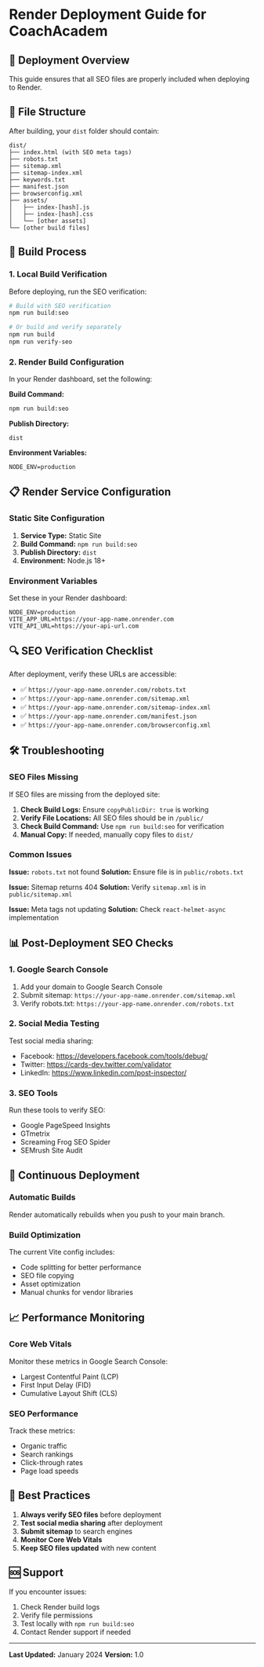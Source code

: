 # Render Deployment Guide for CoachAcadem

## 🚀 Deployment Overview

This guide ensures that all SEO files are properly included when deploying to Render.

## 📁 File Structure

After building, your `dist` folder should contain:

```
dist/
├── index.html (with SEO meta tags)
├── robots.txt
├── sitemap.xml
├── sitemap-index.xml
├── keywords.txt
├── manifest.json
├── browserconfig.xml
├── assets/
│   ├── index-[hash].js
│   ├── index-[hash].css
│   └── [other assets]
└── [other build files]
```

## 🔧 Build Process

### 1. Local Build Verification

Before deploying, run the SEO verification:

```bash
# Build with SEO verification
npm run build:seo

# Or build and verify separately
npm run build
npm run verify-seo
```

### 2. Render Build Configuration

In your Render dashboard, set the following:

**Build Command:**
```bash
npm run build:seo
```

**Publish Directory:**
```
dist
```

**Environment Variables:**
```
NODE_ENV=production
```

## 📋 Render Service Configuration

### Static Site Configuration

1. **Service Type:** Static Site
2. **Build Command:** `npm run build:seo`
3. **Publish Directory:** `dist`
4. **Environment:** Node.js 18+

### Environment Variables

Set these in your Render dashboard:

```
NODE_ENV=production
VITE_APP_URL=https://your-app-name.onrender.com
VITE_API_URL=https://your-api-url.com
```

## 🔍 SEO Verification Checklist

After deployment, verify these URLs are accessible:

- ✅ `https://your-app-name.onrender.com/robots.txt`
- ✅ `https://your-app-name.onrender.com/sitemap.xml`
- ✅ `https://your-app-name.onrender.com/sitemap-index.xml`
- ✅ `https://your-app-name.onrender.com/manifest.json`
- ✅ `https://your-app-name.onrender.com/browserconfig.xml`

## 🛠️ Troubleshooting

### SEO Files Missing

If SEO files are missing from the deployed site:

1. **Check Build Logs:** Ensure `copyPublicDir: true` is working
2. **Verify File Locations:** All SEO files should be in `/public/`
3. **Check Build Command:** Use `npm run build:seo` for verification
4. **Manual Copy:** If needed, manually copy files to `dist/`

### Common Issues

**Issue:** `robots.txt` not found
**Solution:** Ensure file is in `public/robots.txt`

**Issue:** Sitemap returns 404
**Solution:** Verify `sitemap.xml` is in `public/sitemap.xml`

**Issue:** Meta tags not updating
**Solution:** Check `react-helmet-async` implementation

## 📊 Post-Deployment SEO Checks

### 1. Google Search Console

1. Add your domain to Google Search Console
2. Submit sitemap: `https://your-app-name.onrender.com/sitemap.xml`
3. Verify robots.txt: `https://your-app-name.onrender.com/robots.txt`

### 2. Social Media Testing

Test social media sharing:
- Facebook: https://developers.facebook.com/tools/debug/
- Twitter: https://cards-dev.twitter.com/validator
- LinkedIn: https://www.linkedin.com/post-inspector/

### 3. SEO Tools

Run these tools to verify SEO:
- Google PageSpeed Insights
- GTmetrix
- Screaming Frog SEO Spider
- SEMrush Site Audit

## 🔄 Continuous Deployment

### Automatic Builds

Render automatically rebuilds when you push to your main branch.

### Build Optimization

The current Vite config includes:
- Code splitting for better performance
- SEO file copying
- Asset optimization
- Manual chunks for vendor libraries

## 📈 Performance Monitoring

### Core Web Vitals

Monitor these metrics in Google Search Console:
- Largest Contentful Paint (LCP)
- First Input Delay (FID)
- Cumulative Layout Shift (CLS)

### SEO Performance

Track these metrics:
- Organic traffic
- Search rankings
- Click-through rates
- Page load speeds

## 🎯 Best Practices

1. **Always verify SEO files** before deployment
2. **Test social media sharing** after deployment
3. **Submit sitemap** to search engines
4. **Monitor Core Web Vitals**
5. **Keep SEO files updated** with new content

## 🆘 Support

If you encounter issues:

1. Check Render build logs
2. Verify file permissions
3. Test locally with `npm run build:seo`
4. Contact Render support if needed

---

**Last Updated:** January 2024
**Version:** 1.0 